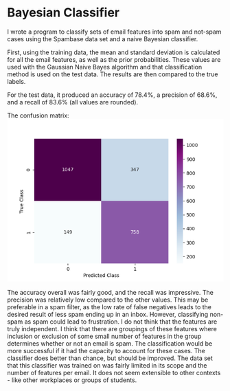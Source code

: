 # Bayesian Classifier

I wrote a program to classify sets of email features into spam and not-spam cases using the
Spambase data set and a naive Bayesian classifier.

First, using the training data, the mean and standard deviation is calculated for all the email
features, as well as the prior probabilities. These values are used with the Gaussian Naive
Bayes algorithm and that classification method is used on the test data. The results are then
compared to the true labels.

For the test data, it produced an accuracy of 78.4%, a precision of 68.6%, and a recall of 83.6%
(all values are rounded).

The confusion matrix:
![Frame 1](https://github.com/IntoTheVortex/Bayesian-Classifier/blob/main/confusion.png?raw=true)

The accuracy overall was fairly good, and the recall was impressive. The precision was
relatively low compared to the other values. This may be preferable in a spam filter, as the low
rate of false negatives leads to the desired result of less spam ending up in an inbox. However,
classifying non-spam as spam could lead to frustration.
I do not think that the features are truly independent. I think that there are groupings of these
features where inclusion or exclusion of some small number of features in the group determines
whether or not an email is spam. The classification would be more successful if it had the
capacity to account for these cases. The classifier does better than chance, but should be
improved.
The data set that this classifier was trained on was fairly limited in its scope and the number of
features per email. It does not seem extensible to other contexts - like other workplaces or
groups of students.
